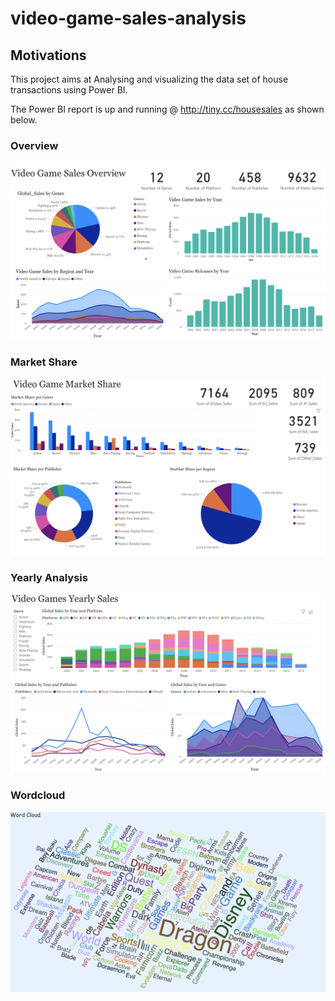 # video-game-sales-analysis

## Motivations
This project aims at Analysing and visualizing the data set of house transactions using Power BI.

The Power BI report is up and running @ http://tiny.cc/housesales as shown below.

### Overview

![Image of Overview](https://github.com/OliviaWan56/video-game-sales-analysis/blob/master/vgsales_overview.png)

### Market Share

![Image of details](https://github.com/OliviaWan56/video-game-sales-analysis/blob/master/market%20share_vgsales.png)

### Yearly Analysis

![Image of analysis](https://github.com/OliviaWan56/video-game-sales-analysis/blob/master/Yearly%20Analysis_vgsales.png)

### Wordcloud

![Image of wordcloud](https://github.com/OliviaWan56/video-game-sales-analysis/blob/master/wordcloud_vgsales.png)

